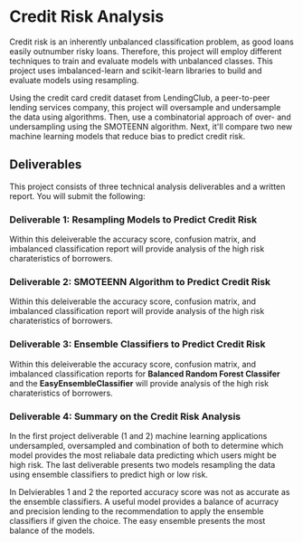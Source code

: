   # **Credit Risk Analysis**

Credit risk is an inherently unbalanced classification problem, as good loans easily outnumber risky loans. Therefore, this project will employ different techniques to train and evaluate models with unbalanced classes. This project uses imbalanced-learn and scikit-learn libraries to build and evaluate models using resampling.

Using the credit card credit dataset from LendingClub, a peer-to-peer lending services company, this project will oversample and undersample the data using algorithms. Then,  use a combinatorial approach of over- and undersampling using the SMOTEENN algorithm. Next, it'll compare two new machine learning models that reduce bias to predict credit risk. 

## Deliverables

This project consists of three technical analysis deliverables and a written report. You will submit the following:

### Deliverable 1: Resampling Models to Predict Credit Risk
 Within this deleiverable the accuracy score, confusion matrix, and imbalanced classification report will provide analysis of the high risk charateristics of borrowers.
 
 
### Deliverable 2: SMOTEENN Algorithm to Predict Credit Risk
Within this deleiverable the accuracy score, confusion matrix, and imbalanced classification report will provide analysis of the high risk charateristics of borrowers.

### Deliverable 3: Ensemble Classifiers to Predict Credit Risk
Within this deleiverable the accuracy score, confusion matrix, and imbalanced classification reports for **Balanced Random Forest Classifer** and the **EasyEnsembleClassifier** will provide analysis of the high risk charateristics of borrowers.

### Deliverable 4: Summary on the Credit Risk Analysis 
In the first project deliverable (1 and 2) machine learning applications undersampled, oversampled and combination of both to determine which model provides the most reliabale data predicting which users might be high risk. The last deliverable presents two models resampling the data using ensemble classifiers to predict high or low risk. 

In Delvierables 1 and 2 the reported accuracy score was not as accurate as the ensemble classifiers. A useful model provides a balance of acurracy and precision lending to the recommendation to apply the ensemble classifiers if given the choice. The easy ensemble presents the most balance of the models.

